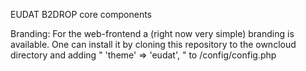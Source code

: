 EUDAT B2DROP core components

Branding:
For the web-frontend a (right now very simple) branding is available.
One can install it by cloning this repository to the owncloud directory and adding 
" 'theme' => 'eudat', " to <owncloud>/config/config.php
